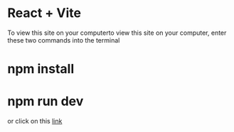 # React + Vite

To view this site on your computerto view this site on your computer, enter these two commands into the terminal

# npm install

# npm run dev

or click on this [link](https://ekaterina-titareva.github.io/Amili_look_shop/)

